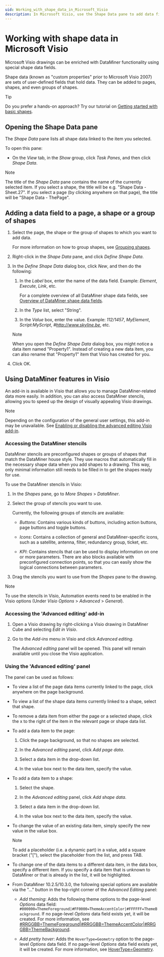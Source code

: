 ```yaml
---
uid: Working_with_shape_data_in_Microsoft_Visio
description: In Microsoft Visio, use the Shape Data pane to add data fields to pages, shapes, or groups of shapes to enrich drawings with DataMiner functionality.
---
```


# Working with shape data in Microsoft Visio

Microsoft Visio drawings can be enriched with DataMiner functionality using special shape data fields.

Shape data (known as "custom properties" prior to Microsoft Visio 2007) are sets of user-defined fields that hold data. They can be added to pages, shapes, and even groups of shapes.

> [!TIP]
> Do you prefer a hands-on approach? Try our tutorial on [Getting started with basic shapes](xref:Getting_started_with_basic_shapes).

## Opening the Shape Data pane

The *Shape Data* pane lists all shape data linked to the item you selected.

To open this pane:

- On the *View* tab, in the *Show* group, click *Task Panes*, and then click *Shape Data*.

> [!NOTE]
> The title of the *Shape Data* pane contains the name of the currently selected item. If you select a shape, the title will be e.g. "Shape Data - Sheet.27". If you select a page (by clicking anywhere on that page), the title will be "Shape Data - ThePage".

## Adding a data field to a page, a shape or a group of shapes

1. Select the page, the shape or the group of shapes to which you want to add data.

   For more information on how to group shapes, see [Grouping shapes](xref:Grouping_shapes).

1. Right-click in the *Shape Data* pane, and click *Define Shape Data*.

1. In the *Define Shape Data* dialog box, click *New*, and then do the following:

   1. In the *Label* box, enter the name of the data field. Example: *Element*, *Execute*, *Link*, etc.

      For a complete overview of all DataMiner shape data fields, see [Overview of DataMiner shape data fields](xref:Overview_of_DataMiner_shape_data_fields).

   1. In the *Type* list, select "String".

   1. In the *Value* box, enter the value. Example: *112/1457*, *MyElement*, *Script:MyScript*, *#http://www.skyline.be*, etc.

   > [!NOTE]
   > When you open the *Define Shape Data* dialog box, you might notice a data item named "Property1". Instead of creating a new data item, you can also rename that "Property1" item that Visio has created for you.

1. Click OK.

## Using DataMiner features in Visio

An add-in is available in Visio that allows you to manage DataMiner-related data more easily. In addition, you can also access DataMiner stencils, allowing you to speed up the design of visually appealing Visio drawings.

> [!NOTE]
> Depending on the configuration of the general user settings, this add-in may be unavailable. See [Enabling or disabling the advanced editing Visio add-in](xref:ClientSettings_json#enabling-or-disabling-the-advanced-editing-visio-add-in).

### Accessing the DataMiner stencils

DataMiner stencils are preconfigured shapes or groups of shapes that match the DataMiner house style. They use macros that automatically fill in the necessary shape data when you add shapes to a drawing. This way, only minimal information still needs to be filled in to get the shapes ready for use.

To use the DataMiner stencils in Visio:

1. In the *Shapes* pane, go to *More Shapes* > *DataMiner*.

1. Select the group of stencils you want to use.

   Currently, the following groups of stencils are available:

   - *Buttons*: Contains various kinds of buttons, including action buttons, page buttons and toggle buttons.

   - *Icons*: Contains a collection of general and DataMiner-specific icons, such as a satellite, antenna, filter, redundancy group, ticket, etc.

   - *KPI*: Contains stencils that can be used to display information on one or more parameters. There are also blocks available with preconfigured connection points, so that you can easily show the logical connections between parameters.

1. Drag the stencils you want to use from the *Shapes* pane to the drawing.

> [!NOTE]
> To use the stencils in Visio, Automation events need to be enabled in the Visio options (Under *Visio Options* > *Advanced* > *General*).

### Accessing the 'Advanced editing' add-in

1. Open a Visio drawing by right-clicking a Visio drawing in DataMiner Cube and selecting *Edit in Visio*.

1. Go to the *Add-ins* menu in Visio and click *Advanced editing*.

   The *Advanced editing* panel will be opened. This panel will remain available until you close the Visio application.

### Using the 'Advanced editing' panel

The panel can be used as follows:

- To view a list of the page data items currently linked to the page, click anywhere on the page background.

- To view a list of the shape data items currently linked to a shape, select that shape.

- To remove a data item from either the page or a selected shape, click the x to the right of the item in the relevant page or shape data list.

- To add a data item to the page:

  1. Click the page background, so that no shapes are selected.

  1. In the *Advanced editing* panel, click *Add page data*.

  1. Select a data item in the drop-down list.

  1. In the value box next to the data item, specify the value.

- To add a data item to a shape:

  1. Select the shape.

  1. In the *Advanced editing* panel, click *Add shape data*.

  1. Select a data item in the drop-down list.

  1. In the value box next to the data item, specify the value.

- To change the value of an existing data item, simply specify the new value in the value box.

  > [!NOTE]
  > To add a placeholder (i.e. a dynamic part) in a value, add a square bracket ("\["), select the placeholder from the list, and press TAB.

- To change one of the data items to a different data item, in the data box, specify a different item. If you specify a data item that is unknown to DataMiner or that is already in the list, it will be highlighted.

- From DataMiner 10.2.5/10.3.0, the following special options are available via the "..." button in the top-right corner of the *Advanced Editing* panel:

  - *Add theming*: Adds the following theme options to the page-level *Options* data field: `#000000=ThemeForeground|#FF0000=ThemeAccentColor|#FFFFFF=ThemeBackground`. If no page-level *Options* data field exists yet, it will be created. For more information, see [#RRGGBB=ThemeForeground\|#RRGGBB=ThemeAccentColor\|#RRGGBB=ThemeBackground](xref:Overview_of_page_and_shape_options#rrggbbthemeforegroundrrggbbthemeaccentcolorrrggbbthemebackground).

  - *Add pretty hover*: Adds the `HoverType=Geometry` option to the page-level *Options* data field. If no page-level *Options* data field exists yet, it will be created. For more information, see [HoverType=Geometry](xref:Overview_of_page_and_shape_options#hovertypegeometry).
